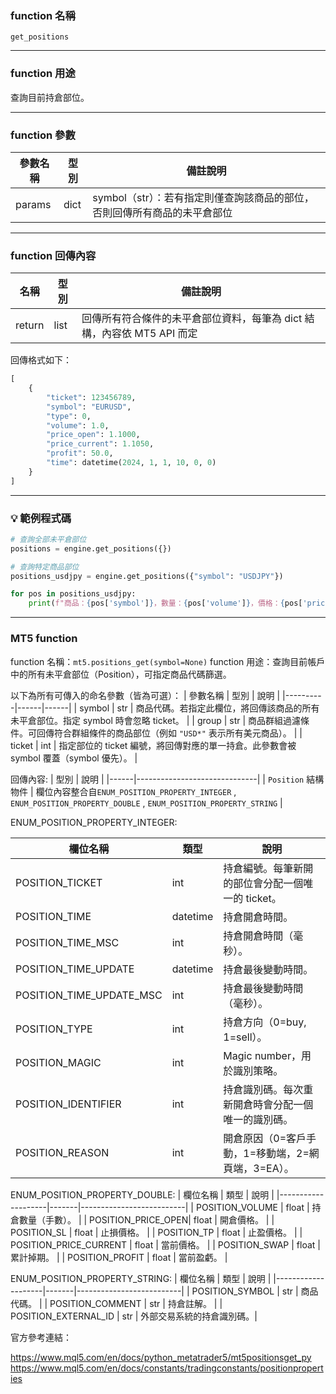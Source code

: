 ### function 名稱

`get_positions`

---

### function 用途

查詢目前持倉部位。

---

### function 參數

| 參數名稱 | 型別 | 備註說明 |
|----------|------|----------|
| params   | dict | symbol（str）：若有指定則僅查詢該商品的部位，否則回傳所有商品的未平倉部位 |

---

### function 回傳內容

| 名稱   | 型別 | 備註說明                                  |
|--------|------|-------------------------------------------|
| return | list | 回傳所有符合條件的未平倉部位資料，每筆為 dict 結構，內容依 MT5 API 而定 |

回傳格式如下：
```python
[
    {
        "ticket": 123456789,
        "symbol": "EURUSD",
        "type": 0,
        "volume": 1.0,
        "price_open": 1.1000,
        "price_current": 1.1050,
        "profit": 50.0,
        "time": datetime(2024, 1, 1, 10, 0, 0)
    }
]
```

---

### 💡 範例程式碼

```python
# 查詢全部未平倉部位
positions = engine.get_positions({})

# 查詢特定商品部位
positions_usdjpy = engine.get_positions({"symbol": "USDJPY"})

for pos in positions_usdjpy:
    print(f"商品：{pos['symbol']}，數量：{pos['volume']}，價格：{pos['price_open']}")

```

---

### MT5 function

function 名稱：`mt5.positions_get(symbol=None)`
function 用途：查詢目前帳戶中的所有未平倉部位（Position），可指定商品代碼篩選。

以下為所有可傳入的命名參數（皆為可選）：
| 參數名稱 | 型別 | 說明 |
|----------|------|------|
| symbol   | str  | 商品代碼。若指定此欄位，將回傳該商品的所有未平倉部位。指定 symbol 時會忽略 ticket。 |
| group    | str  | 商品群組過濾條件。可回傳符合群組條件的商品部位（例如 `"USD*"` 表示所有美元商品）。 |
| ticket   | int  | 指定部位的 ticket 編號，將回傳對應的單一持倉。此參數會被 symbol 覆蓋（symbol 優先）。 |

回傳內容:
| 型別 | 說明                         |
|------|------------------------------|
| `Position` 結構物件 | 欄位內容整合自`ENUM_POSITION_PROPERTY_INTEGER` , `ENUM_POSITION_PROPERTY_DOUBLE` ,  `ENUM_POSITION_PROPERTY_STRING` |

ENUM_POSITION_PROPERTY_INTEGER:

| 欄位名稱            | 類型     | 說明                                                           |
|---------------------|----------|----------------------------------------------------------------|
| POSITION_TICKET     | int      | 持倉編號。每筆新開的部位會分配一個唯一的 ticket。             |
| POSITION_TIME       | datetime | 持倉開倉時間。                                                 |
| POSITION_TIME_MSC   | int      | 持倉開倉時間（毫秒）。                                         |
| POSITION_TIME_UPDATE| datetime | 持倉最後變動時間。                                             |
| POSITION_TIME_UPDATE_MSC | int  | 持倉最後變動時間（毫秒）。                                     |
| POSITION_TYPE       | int      | 持倉方向（0=buy, 1=sell）。                                    |
| POSITION_MAGIC      | int      | Magic number，用於識別策略。                                   |
| POSITION_IDENTIFIER | int      | 持倉識別碼。每次重新開倉時會分配一個唯一的識別碼。             |
| POSITION_REASON     | int      | 開倉原因（0=客戶手動，1=移動端，2=網頁端，3=EA）。             |

ENUM_POSITION_PROPERTY_DOUBLE:
| 欄位名稱           | 類型  | 說明                     |
|--------------------|-------|--------------------------|
| POSITION_VOLUME    | float | 持倉數量（手數）。       |
| POSITION_PRICE_OPEN| float | 開倉價格。               |
| POSITION_SL        | float | 止損價格。               |
| POSITION_TP        | float | 止盈價格。               |
| POSITION_PRICE_CURRENT | float | 當前價格。           |
| POSITION_SWAP      | float | 累計掉期。               |
| POSITION_PROFIT    | float | 當前盈虧。               |

ENUM_POSITION_PROPERTY_STRING:
| 欄位名稱           | 類型  | 說明                     |
|--------------------|-------|--------------------------|
| POSITION_SYMBOL    | str   | 商品代碼。               |
| POSITION_COMMENT   | str   | 持倉註解。               |
| POSITION_EXTERNAL_ID | str | 外部交易系統的持倉識別碼。|


官方參考連結：

https://www.mql5.com/en/docs/python_metatrader5/mt5positionsget_py
https://www.mql5.com/en/docs/constants/tradingconstants/positionproperties
